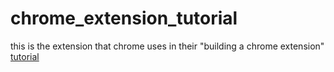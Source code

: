 # chrome_extension_tutorial
this is the extension that chrome uses in their "building a chrome extension" [tutorial](https://developer.chrome.com/extensions/getstarted)

